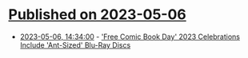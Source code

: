 # [Published on 2023-05-06](index.md)

* [2023-05-06, 14:34:00](https://news.slashdot.org/story/23/05/06/0531246/free-comic-book-day-2023-celebrations-include-ant-sized-blu-ray-discs?utm_source=rss1.0mainlinkanon&utm_medium=feed) - ['Free Comic Book Day' 2023 Celebrations Include 'Ant-Sized' Blu-Ray Discs](https://news.slashdot.org/story/23/05/06/0531246/free-comic-book-day-2023-celebrations-include-ant-sized-blu-ray-discs?utm_source=rss1.0mainlinkanon&utm_medium=feed)
